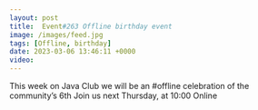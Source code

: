 ```yaml
---
layout: post
title:  Event#263 Offline birthday event
image: /images/feed.jpg
tags: [Offline, birthday]
date: 2023-03-06 13:46:11 +0000
video: 
---
```


This week on Java Club we will be an #offline celebration of the community’s 6th 
Join us next Thursday, at 10:00 Online
